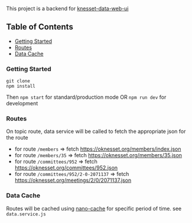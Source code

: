 This project is a backend for [knesset-data-web-ui](https://github.com/WEBbeast2018/knesset-data-web-ui/)

## Table of Contents
- [Getting Started](#getting-started)
- [Routes](#routes)
- [Data Cache](#data-cache)


### Getting Started
```
git clone
npm install
```
Then `npm start` for standard/production  mode OR `npm run dev` for development

### Routes
On topic route, data service will be called to fetch the appropriate json for the route

* for route `/members` => fetch https://oknesset.org/members/index.json
* for route `/members/35` => fetch https://oknesset.org/members/35.json
* for route `/committees/952` => fetch https://oknesset.org/committees/952.json
* for route `/committees/952/2-0-2071137` => fetch https://oknesset.org/meetings/2/0/2071137.json

### Data Cache

Routes will be cached using [nano-cache](https://github.com/akhoury/nano-cache#readme) for specific period of time. see `data.service.js`